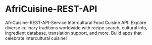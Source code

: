 # AfriCuisine-REST-API
AfriCuisine-REST-API-Service Intercultural Food Cuisine API: Explore diverse culinary traditions worldwide with recipe search, cultural info, ingredient database, translation support, and more. Build apps that celebrate intercultural cuisine!

